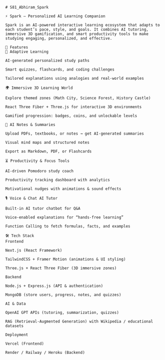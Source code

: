     # S81_Abhiram_Spark

    ⚡ Spark – Personalized AI Learning Companion

    Spark is an AI-powered interactive learning ecosystem that adapts to each student’s pace, style, and goals. It combines AI tutoring, immersive 3D gamification, and smart productivity tools to make studying engaging, personalized, and effective.

    🚀 Features
    🎯 Adaptive Learning

    AI-generated personalized study paths

    Smart quizzes, flashcards, and coding challenges

    Tailored explanations using analogies and real-world examples

    🌍 Immersive 3D Learning World

    Explore themed zones (Math City, Science Forest, History Castle)

    React Three Fiber + Three.js for interactive 3D environments

    Gamified progression: badges, coins, and unlockable levels

    📝 AI Notes & Summaries

    Upload PDFs, textbooks, or notes → get AI-generated summaries

    Visual mind maps and structured notes

    Export as Markdown, PDF, or Flashcards

    ⏳ Productivity & Focus Tools

    AI-driven Pomodoro study coach

    Productivity tracking dashboard with analytics

    Motivational nudges with animations & sound effects

    🎙️ Voice & Chat AI Tutor

    Built-in AI tutor chatbot for Q&A

    Voice-enabled explanations for “hands-free learning”

    Function Calling to fetch formulas, facts, and examples

    🛠 Tech Stack
    Frontend

    Next.js (React Framework)

    TailwindCSS + Framer Motion (animations & UI styling)

    Three.js + React Three Fiber (3D immersive zones)

    Backend

    Node.js + Express.js (API & authentication)

    MongoDB (store users, progress, notes, and quizzes)

    AI & Data

    OpenAI GPT APIs (tutoring, summarization, quizzes)

    RAG (Retrieval-Augmented Generation) with Wikipedia / educational datasets

    Deployment

    Vercel (Frontend)

    Render / Railway / Heroku (Backend)